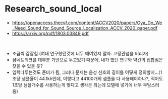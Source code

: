 # Research_sound_local
* https://openaccess.thecvf.com/content/ACCV2020/papers/Oya_Do_We_Need_Sound_for_Sound_Source_Localization_ACCV_2020_paper.pdf
* https://arxiv.org/pdf/1803.03849.pdf
<br/>

* 조금씩 감잡힘 (여태 연구했던것에 너무 매여있지 말자. 고정관념을 버리자)
* 샴네트워크를 대부분 기반으로 두고있기 때문에, 내가 했던 연구와 약간의 접합점은 찾을 수 있을 듯?
* 입력다루는것도 준비가 됨, 그러나 문제는 음성 신호의 길이를 어떻게 정의할지...(1초당 샘플율이 44.1kh인데, 이렇다고 44100개의 샘플을 다 사용해야하나?, 적어도 1초당 샘플개수를 사용하는게 맞다고 생각은 되는데 모델에 넣기에 너무 부담스러움)
